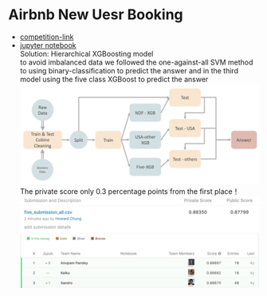 # Airbnb New Uesr Booking
* [competition-link](https://www.kaggle.com/c/airbnb-recruiting-new-user-bookings)
* [jupyter notebook](https://github.com/h30306/Learning-Notes/blob/master/Kaggle/Airbnb/Airbnb.ipynb)<br>
Solution: Hierarchical XGBoosting model <br>
to avoid imbalanced data we followed the one-against-all SVM method to using binary-classification to predict the answer and in the third model using the five class XGBoost to predict the answer 
![img](https://github.com/h30306/Learning-Notes/blob/master/Kaggle/Airbnb/螢幕快照%202020-01-05%20下午11.00.56.png)
The private score only 0.3 percentage points from the first place！
![img](https://github.com/h30306/Learning-Notes/blob/master/Kaggle/Airbnb/螢幕快照%202020-01-06%20下午9.12.23.png)
![img](https://github.com/h30306/Learning-Notes/blob/master/Kaggle/Airbnb/螢幕快照%202020-01-06%20下午9.12.50.png)
